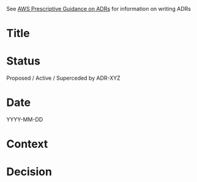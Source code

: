 See [AWS Prescriptive Guidance on ADRs](https://docs.aws.amazon.com/prescriptive-guidance/latest/architectural-decision-records/welcome.html) for information on writing ADRs

# Title


# Status

Proposed / Active / Superceded by ADR-XYZ

# Date

YYYY-MM-DD

# Context


# Decision

